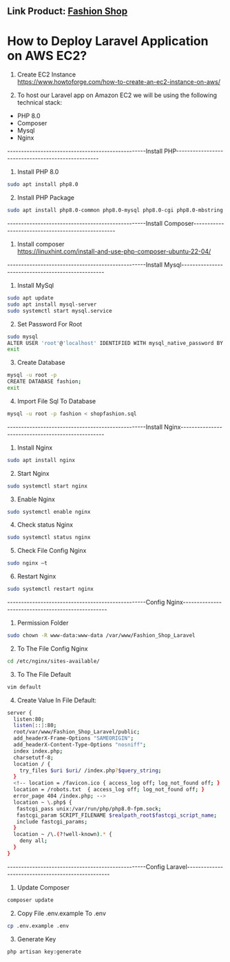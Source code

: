 <h2>Link Product: <a href="http://13.231.253.78" target="_blank">Fashion Shop</a></h2>

<h1>How to Deploy Laravel Application on AWS EC2?</h1>

1. Create EC2 Instance<br>
https://www.howtoforge.com/how-to-create-an-ec2-instance-on-aws/

2. To host our Laravel app on Amazon EC2 we will be using the following technical stack:
- PHP 8.0 <br>
- Composer<br>
- Mysql<br>
- Nginx<br>

--------------------------------------------------Install PHP--------------------------------------------------

1. Install PHP 8.0
```bash
sudo apt install php8.0
```
2. Install PHP Package
```bash
sudo apt install php8.0-common php8.0-mysql php8.0-cgi php8.0-mbstring php8.0-curl php8.0-gd php8.0-xml php8.0-xmlrpcphp-pear php8.0-fpm
```

--------------------------------------------------Install Composer--------------------------------------------------
1. Install composer <br>
https://linuxhint.com/install-and-use-php-composer-ubuntu-22-04/


--------------------------------------------------Install Mysql--------------------------------------------------

1. Install MySql
```bash
sudo apt update
sudo apt install mysql-server
sudo systemctl start mysql.service
```

2. Set Password For Root
```bash
sudo mysql
ALTER USER 'root'@'localhost' IDENTIFIED WITH mysql_native_password BY '123456';
exit
```

3. Create Database
```bash
mysql -u root -p
CREATE DATABASE fashion;
exit
```
4. Import File Sql To Database
```bash
mysql -u root -p fashion < shopfashion.sql
```
--------------------------------------------------Install Nginx--------------------------------------------------

1. Install Nginx
```bash
sudo apt install nginx
```
2. Start Nginx
```bash
sudo systemctl start nginx
```
3. Enable Nginx
```bash
sudo systemctl enable nginx
```
4. Check status Nginx
```bash
sudo systemctl status nginx
```
5. Check File Config Nginx
```bash
sudo nginx –t
```
6. Restart Nginx
```bash
sudo systemctl restart nginx
```
--------------------------------------------------Config Nginx--------------------------------------------------

1. Permission Folder
```bash
sudo chown -R www-data:www-data /var/www/Fashion_Shop_Laravel
```
2. To The File Config Nginx
```bash
cd /etc/nginx/sites-available/
```
3. To The File Default
```bash
vim default
```
4. Create Value In File Default:
```bash
server {
  listen:80;
  listen[::]:80;
  root/var/www/Fashion_Shop_Laravel/public;
  add_headerX-Frame-Options "SAMEORIGIN";
  add_headerX-Content-Type-Options "nosniff";
  index index.php;
  charsetutf-8;
  location / {
    try_files $uri $uri/ /index.php?$query_string;
  }
  <!-- location = /favicon.ico { access_log off; log_not_found off; }
  location = /robots.txt  { access_log off; log_not_found off; }
  error_page 404 /index.php; -->
  location ~ \.php$ {
   fastcgi_pass unix:/var/run/php/php8.0-fpm.sock;
   fastcgi_param SCRIPT_FILENAME $realpath_root$fastcgi_script_name;
   include fastcgi_params;
  }
  location ~ /\.(?!well-known).* {
    deny all;
  }
}
```
--------------------------------------------------Config Laravel--------------------------------------------------
1. Update Composer
```bash
composer update
```
2. Copy File .env.example To .env
```bash
cp .env.example .env
```
3. Generate Key
```bash
php artisan key:generate
```
